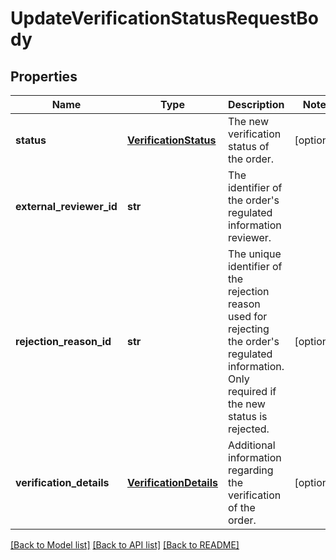 # UpdateVerificationStatusRequestBody

## Properties
Name | Type | Description | Notes
------------ | ------------- | ------------- | -------------
**status** | [**VerificationStatus**](VerificationStatus.md) | The new verification status of the order. | [optional] 
**external_reviewer_id** | **str** | The identifier of the order&#39;s regulated information reviewer. | 
**rejection_reason_id** | **str** | The unique identifier of the rejection reason used for rejecting the order&#39;s regulated information. Only required if the new status is rejected. | [optional] 
**verification_details** | [**VerificationDetails**](VerificationDetails.md) | Additional information regarding the verification of the order. | [optional] 

[[Back to Model list]](../README.md#documentation-for-models) [[Back to API list]](../README.md#documentation-for-api-endpoints) [[Back to README]](../README.md)


